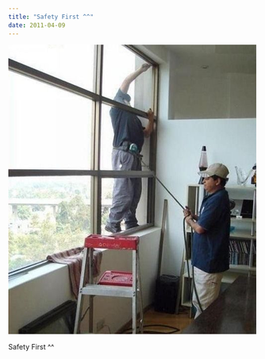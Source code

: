 ```yaml
---
title: "Safety First ^^"
date: 2011-04-09
---
```


![2011-04-09-10wk5ulv.jpeg](/images/2011-04-09-10wk5ulv.jpeg)

Safety First ^^ 